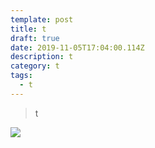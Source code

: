 ```yaml
---
template: post
title: t
draft: true
date: 2019-11-05T17:04:00.114Z
description: t
category: t
tags:
  - t
---
```

> t

![](/media/cs.jpeg)
